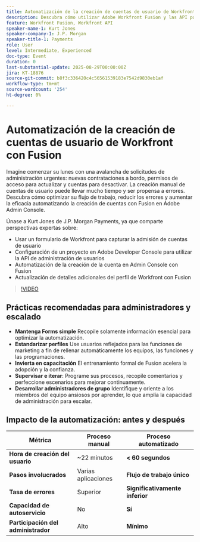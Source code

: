 ```yaml
---
title: Automatización de la creación de cuentas de usuario de Workfront con Fusion
description: Descubra cómo utilizar Adobe Workfront Fusion y las API para automatizar la creación de cuentas de usuario, reducir el tiempo de configuración de 22 minutos a menos de 60 segundos y aumentar la eficacia.
feature: Workfront Fusion, Workfront API
speaker-name-1: Kurt Jones
speaker-company-1: J.P. Morgan
speaker-title-1: Payments
role: User
level: Intermediate, Experienced
doc-type: Event
duration: 0
last-substantial-update: 2025-08-29T00:00:00Z
jira: KT-18876
source-git-commit: b8f3c336420c4c56561539183e7542d9830eb1af
workflow-type: tm+mt
source-wordcount: '254'
ht-degree: 0%

---
```



# Automatización de la creación de cuentas de usuario de Workfront con Fusion

Imagine comenzar su lunes con una avalancha de solicitudes de administración urgentes: nuevas contrataciones a bordo, permisos de acceso para actualizar y cuentas para desactivar. La creación manual de cuentas de usuario puede llevar mucho tiempo y ser propensa a errores. Descubra cómo optimizar su flujo de trabajo, reducir los errores y aumentar la eficacia automatizando la creación de cuentas con Fusion en Adobe Admin Console.

Únase a Kurt Jones de J.P. Morgan Payments, ya que comparte perspectivas expertas sobre:

* Usar un formulario de Workfront para capturar la admisión de cuentas de usuario
* Configuración de un proyecto en Adobe Developer Console para utilizar la API de administración de usuarios
* Automatización de la creación de la cuenta en Admin Console con Fusion
* Actualización de detalles adicionales del perfil de Workfront con Fusion

>[!VIDEO](https://video.tv.adobe.com/v/3471496/?learn=on&enablevpops)

## Prácticas recomendadas para administradores y escalado

* **Mantenga Forms simple** Recopile solamente información esencial para optimizar la automatización.
* **Estandarizar perfiles** Use usuarios reflejados para las funciones de marketing a fin de rellenar automáticamente los equipos, las funciones y las programaciones.
* **Invierta en capacitación** El entrenamiento formal de Fusion acelera la adopción y la confianza.
* **Supervisar e iterar**: Programe sus procesos, recopile comentarios y perfeccione escenarios para mejorar continuamente.
* **Desarrollar administradores de grupo** Identifique y oriente a los miembros del equipo ansiosos por aprender, lo que amplía la capacidad de administración para escalar.

## Impacto de la automatización: antes y después

| **Métrica** | **Proceso manual** | **Proceso automatizado** |
|-------------------------------|--------------------|-------------------------|
| **Hora de creación del usuario** | ~22 minutos | **&lt; 60 segundos** |
| **Pasos involucrados** | Varias aplicaciones | **Flujo de trabajo único** |
| **Tasa de errores** | Superior | **Significativamente inferior** |
| **Capacidad de autoservicio** | No | **Sí** |
| **Participación del administrador** | Alto | **Mínimo** |